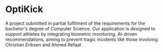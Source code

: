 # OptiKick
A project submitted in partial fulfilment of the  requirements for the bachelor's degree of Computer Science. Our application is designed to support athletes by integrating biometric monitoring, AI-driven recommendations, aiming to prevent tragic incidents like those involving Christian Eriksen and Ahmed Refaat 
